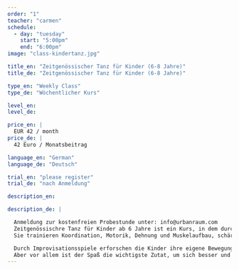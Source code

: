 ```yaml
---
order: "1"
teacher: "carmen"
schedule:
  - day: "tuesday"
    start: "5:00pm"
    end: "6:00pm"
image: "class-kindertanz.jpg"

title_en: "Zeitgenössischer Tanz für Kinder (6-8 Jahre)"
title_de: "Zeitgenössischer Tanz für Kinder (6-8 Jahre)"

type_en: "Weekly Class"
type_de: "Wöchentlicher Kurs"

level_en:
level_de:

price_en: |
  EUR 42 / month
price_de: |
  42 Euro / Monatsbeitrag  

language_en: "German"
language_de: "Deutsch"

trial_en: "please register"
trial_de: "nach Anmeldung"

description_en:

description_de: |

  Anmeldung zur kostenfreien Probestunde unter: info@urbanraum.com  
  Zeitgenössischre Tanz für Kinder ab 6 Jahre ist ein Kurs, in dem durch Bewegung, Tanzspiele und Techniken des modernen Tanzes die Entwicklung der Kinder, des Bewegungsapparates und der Kreativität gefördert wird.  
  Sie trainieren Koordination, Motorik, Dehnung und Muskelaufbau, schärfen ihre Wahrnehmung von Raum und Musik und entwickeln Tempo, Dynamik und Ausdruck. Die Bewegungen sind vielfältig und nutzen auch intensiv die Arbeit am Boden.

  Durch Improvisationsspiele erforschen die Kinder ihre eigene Bewegungssprache und bevorzugten Bewegungsmuster. Und durch Technik wird sowohl die Struktur des Körpers als auch die Disziplin und Konzentration trainiert aber auch der Respekt miteinander und vor sich selbst.  
  Aber vor allem ist der Spaß die wichtigste Zutat, um sich besser und wohl zu fühlen, um sich zu öffnen für dieses schöne Abenteuer sich selbst auszudrücken, zu entdecken und durch Tanzen und Miteinander das Leben zu feiern.
---
```


